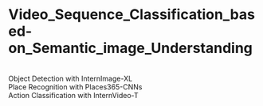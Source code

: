 # Video_Sequence_Classification_based-on_Semantic_image_Understanding
<Br>
Object Detection with InternImage-XL <Br>
Place Recognition with Places365-CNNs <Br>
Action Classification with InternVideo-T <Br>
